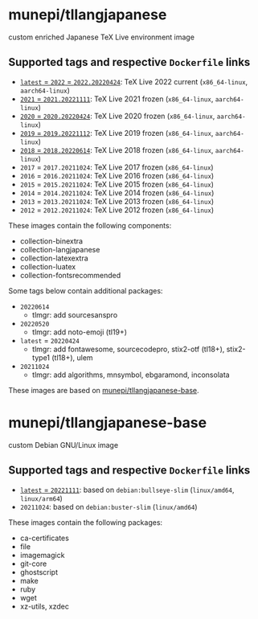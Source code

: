 # munepi/tllangjapanese

custom enriched Japanese TeX Live environment image

## Supported tags and respective `Dockerfile` links

 * [`latest` = `2022` = `2022.20220424`](https://github.com/munepi/docker-tllangjapanese/blob/20220424/Dockerfile): TeX Live 2022 current (`x86_64-linux`, `aarch64-linux`)
 * [`2021` = `2021.20221111`](https://github.com/munepi/docker-tllangjapanese/blob/20221111/Dockerfile): TeX Live 2021 frozen (`x86_64-linux`, `aarch64-linux`)
 * [`2020` = `2020.20220424`](https://github.com/munepi/docker-tllangjapanese/blob/20220424/Dockerfile): TeX Live 2020 frozen (`x86_64-linux`, `aarch64-linux`)
 * [`2019` = `2019.20221112`](https://github.com/munepi/docker-tllangjapanese/blob/20221112/Dockerfile): TeX Live 2019 frozen (`x86_64-linux`, `aarch64-linux`)
 * [`2018` = `2018.20220614`](https://github.com/munepi/docker-tllangjapanese/blob/20220614/Dockerfile): TeX Live 2018 frozen (`x86_64-linux`, `aarch64-linux`)
 * `2017` = `2017.20211024`: TeX Live 2017 frozen (`x86_64-linux`)
 * `2016` = `2016.20211024`: TeX Live 2016 frozen (`x86_64-linux`)
 * `2015` = `2015.20211024`: TeX Live 2015 frozen (`x86_64-linux`)
 * `2014` = `2014.20211024`: TeX Live 2014 frozen (`x86_64-linux`)
 * `2013` = `2013.20211024`: TeX Live 2013 frozen (`x86_64-linux`)
 * `2012` = `2012.20211024`: TeX Live 2012 frozen (`x86_64-linux`)

These images contain the following components:

 * collection-binextra
 * collection-langjapanese
 * collection-latexextra
 * collection-luatex
 * collection-fontsrecommended

Some tags below contain additional packages:

 * `20220614`
    * tlmgr: add sourcesanspro
 * `20220520`
    * tlmgr: add noto-emoji (tl19+)
 * `latest` = `20220424`
    * tlmgr: add fontawesome, sourcecodepro, stix2-otf (tl18+), stix2-type1 (tl18+), ulem
 * `20211024`
    * tlmgr: add algorithms, mnsymbol, ebgaramond, inconsolata

These images are based on [munepi/tllangjapanese-base](https://hub.docker.com/r/munepi/tllangjapanese-base).

# munepi/tllangjapanese-base

custom Debian GNU/Linux image

## Supported tags and respective `Dockerfile` links

 * [`latest` = `20221111`](https://github.com/munepi/docker-tllangjapanese/blob/20220614/Dockerfile): based on `debian:bullseye-slim` (`linux/amd64`, `linux/arm64`)
 * `20211024`: based on `debian:buster-slim` (`linux/amd64`)

These images contain the following packages:

 * ca-certificates
 * file
 * imagemagick
 * git-core
 * ghostscript
 * make
 * ruby
 * wget
 * xz-utils, xzdec
